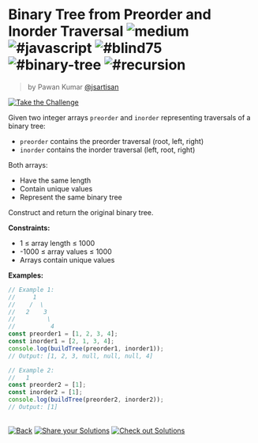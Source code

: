 <!--info-header-start--><h1>Binary Tree from Preorder and Inorder Traversal <img src="https://img.shields.io/badge/-medium-d9901a" alt="medium"/> <img src="https://img.shields.io/badge/-%23javascript-999" alt="#javascript"/> <img src="https://img.shields.io/badge/-%23blind75-999" alt="#blind75"/> <img src="https://img.shields.io/badge/-%23binary--tree-999" alt="#binary-tree"/> <img src="https://img.shields.io/badge/-%23recursion-999" alt="#recursion"/></h1><blockquote><p>by Pawan Kumar <a href="https://github.com/jsartisan" target="_blank">@jsartisan</a></p></blockquote><p><a href="https://frontend-challenges.com/challenges/251-binary-tree-from-preorder-and-inorder-traversal" target="_blank"><img src="https://img.shields.io/badge/-Take%20the%20Challenge-0d99ff?logo=javascript&logoColor=white" alt="Take the Challenge"/></a> </p><!--info-header-end-->

Given two integer arrays `preorder` and `inorder` representing traversals of a binary tree:

- `preorder` contains the preorder traversal (root, left, right)
- `inorder` contains the inorder traversal (left, root, right)

Both arrays:

- Have the same length
- Contain unique values
- Represent the same binary tree

Construct and return the original binary tree.

**Constraints:**

- 1 ≤ array length ≤ 1000
- -1000 ≤ array values ≤ 1000
- Arrays contain unique values

**Examples:**

```typescript
// Example 1:
//     1
//    /  \
//   2    3
//         \
//          4
const preorder1 = [1, 2, 3, 4];
const inorder1 = [2, 1, 3, 4];
console.log(buildTree(preorder1, inorder1));
// Output: [1, 2, 3, null, null, null, 4]

// Example 2:
//   1
const preorder2 = [1];
const inorder2 = [1];
console.log(buildTree(preorder2, inorder2));
// Output: [1]
```

<!--info-footer-start--><br><a href="../../README.md" target="_blank"><img src="https://img.shields.io/badge/-Back-grey" alt="Back"/></a> <a href="https://github.com/jsartisan/frontend-challenges/issues/new?template=answer.md&labels=answer,251,undefined&title=251%20-%20Binary%20Tree%20from%20Preorder%20and%20Inorder%20Traversal%20-%20undefined&body=" target="_blank"><img src="https://img.shields.io/badge/-Share%20your%20Solutions-teal" alt="Share your Solutions"/></a> <a href="https://github.com/jsartisan/frontend-challenges/issues?q=label%3A251+label%3Aanswer+sort%3Areactions-%2B1-desc" target="_blank"><img src="https://img.shields.io/badge/-Check%20out%20Solutions-de5a77?logo=awesome-lists&logoColor=white" alt="Check out Solutions"/></a> <!--info-footer-end-->
